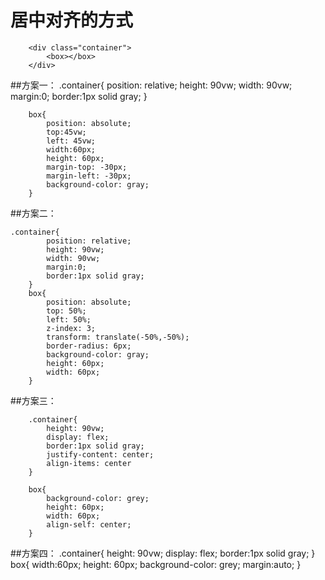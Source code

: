 # 居中对齐的方式

```
	<div class="container">
		<box></box>
	</div>
```

##方案一：
		.container{
			position: relative;
			height: 90vw;
			width: 90vw;
			margin:0;
			border:1px solid gray;
		}

		box{
			position: absolute;
			top:45vw;
			left: 45vw;
			width:60px;
			height: 60px;
			margin-top: -30px;
			margin-left: -30px;
			background-color: gray;
		}
		
##方案二：

	.container{
			position: relative;
			height: 90vw;
			width: 90vw;
			margin:0;
			border:1px solid gray;
		}
		box{
			position: absolute;
			top: 50%;
			left: 50%;
			z-index: 3;
			transform: translate(-50%,-50%);
			border-radius: 6px;
			background-color: gray;
			height: 60px;
			width: 60px;
		}
		
##方案三：


		.container{
			height: 90vw;
			display: flex;
			border:1px solid gray;
			justify-content: center;
			align-items: center
		}

		box{
			background-color: grey;
			height: 60px;
			width: 60px;
			align-self: center;
		}
		
##方案四：
 		.container{
			height: 90vw;
			display: flex;
			border:1px solid gray;
		}
		box{
			width:60px;
			height: 60px;
			background-color: grey;
			margin:auto;
		}
